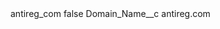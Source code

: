 <?xml version="1.0" encoding="UTF-8"?>
<CustomMetadata xmlns="http://soap.sforce.com/2006/04/metadata" xmlns:xsi="http://www.w3.org/2001/XMLSchema-instance" xmlns:xsd="http://www.w3.org/2001/XMLSchema">
    <label>antireg_com</label>
    <protected>false</protected>
    <values>
        <field>Domain_Name__c</field>
        <value xsi:type="xsd:string">antireg.com</value>
    </values>
</CustomMetadata>
